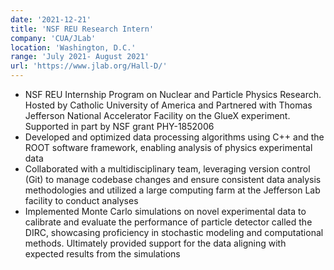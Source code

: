 ```yaml
---
date: '2021-12-21'
title: 'NSF REU Research Intern'
company: 'CUA/JLab'
location: 'Washington, D.C.'
range: 'July 2021- August 2021'
url: 'https://www.jlab.org/Hall-D/'
---
```


- NSF REU Internship Program on Nuclear and Particle Physics Research. Hosted by Catholic University of America and Partnered with Thomas Jefferson National Accelerator Facility on the GlueX experiment. Supported in part by NSF grant PHY-1852006
- Developed and optimized data processing algorithms using C++ and the ROOT software framework, enabling analysis of physics experimental data
- Collaborated with a multidisciplinary team, leveraging version control (Git) to manage codebase changes and ensure consistent data analysis methodologies and utilized a large computing farm at the Jefferson Lab facility to conduct analyses
- Implemented Monte Carlo simulations on novel experimental data to calibrate and evaluate the performance of particle detector called the DIRC, showcasing proficiency in stochastic modeling and computational methods. Ultimately provided support for the data aligning with expected results from the simulations

